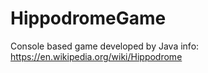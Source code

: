 # HippodromeGame

Console based game developed by Java 
info: https://en.wikipedia.org/wiki/Hippodrome
